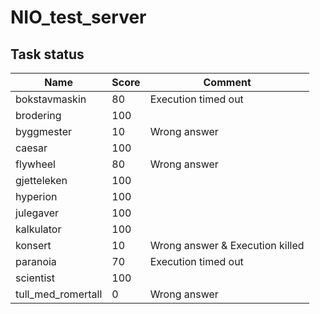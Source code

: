 # NIO_test_server
## Task status
| Name | Score | Comment |
|------|-------|---------|
| bokstavmaskin | 80 | Execution timed out |
| brodering  | 100 | |
| byggmester | 10  | Wrong answer |
| caesar     | 100 | |
| flywheel   | 80  | Wrong answer |
| gjetteleken | 100 | |
| hyperion    | 100 | |
| julegaver   | 100 | |
| kalkulator  | 100 | |
| konsert     | 10  | Wrong answer & Execution killed |
| paranoia    | 70  | Execution timed out |
| scientist   | 100 | |
| tull_med_romertall | 0 | Wrong answer |
